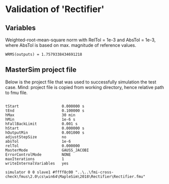# Validation of 'Rectifier'

## Variables
Weighted-root-mean-square norm with RelTol = 1e-3 and AbsTol = 1e-3, where
AbsTol is based on max. magnitude of reference values.

```
WRMS(outputs) = 1.7579338434691218
```

## MasterSim project file

Below is the project file that was used to successfully simulation the test case.
Mind: project file is copied from working directory, hence relative path to fmu file.

```

tStart                   0.000000 s
tEnd                     0.100000 s
hMax                     30 min
hMin                     1e-6 s
hFallBackLimit           0.001 s
hStart                   0.000000 s
hOutputMin               0.001000 s
adjustStepSize           no
absTol                   1e-6
relTol                   0.000000
MasterMode               GAUSS_JACOBI
ErrorControlMode         NONE
maxIterations            1
writeInternalVariables   yes

simulator 0 0 slave1 #ffff8c00 "..\..\fmi-cross-check\fmus\2.0\cs\win64\MapleSim\2018\Rectifier\Rectifier.fmu"


```

